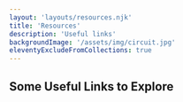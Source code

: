 ```yaml
---
layout: 'layouts/resources.njk'
title: 'Resources'
description: 'Useful links'
backgroundImage: '/assets/img/circuit.jpg'
eleventyExcludeFromCollections: true
---
```

## Some Useful Links to Explore
